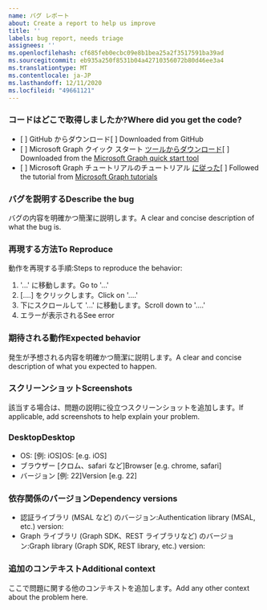 ```yaml
---
name: バグ レポート
about: Create a report to help us improve
title: ''
labels: bug report, needs triage
assignees: ''
ms.openlocfilehash: cf685feb0ecbc09e8b1bea25a2f3517591ba39ad
ms.sourcegitcommit: eb935a250f8531b04a42710356072b80d46ee3a4
ms.translationtype: MT
ms.contentlocale: ja-JP
ms.lasthandoff: 12/11/2020
ms.locfileid: "49661121"
---
```

### <a name="where-did-you-get-the-code"></a><span data-ttu-id="b5d4e-102">コードはどこで取得しましたか?</span><span class="sxs-lookup"><span data-stu-id="b5d4e-102">Where did you get the code?</span></span>

- <span data-ttu-id="b5d4e-103">[ ] GitHub からダウンロード</span><span class="sxs-lookup"><span data-stu-id="b5d4e-103">[ ] Downloaded from GitHub</span></span>
- <span data-ttu-id="b5d4e-104">[ ] Microsoft Graph クイック スタート [ツールからダウンロード](https://developer.microsoft.com/graph/quick-start)</span><span class="sxs-lookup"><span data-stu-id="b5d4e-104">[ ] Downloaded from the [Microsoft Graph quick start tool](https://developer.microsoft.com/graph/quick-start)</span></span>
- <span data-ttu-id="b5d4e-105">[ ] Microsoft Graph チュートリアルのチュートリアル [に従った](https://docs.microsoft.com/graph/tutorials)</span><span class="sxs-lookup"><span data-stu-id="b5d4e-105">[ ] Followed the tutorial from [Microsoft Graph tutorials](https://docs.microsoft.com/graph/tutorials)</span></span>

### <a name="describe-the-bug"></a><span data-ttu-id="b5d4e-106">バグを説明する</span><span class="sxs-lookup"><span data-stu-id="b5d4e-106">Describe the bug</span></span>

<span data-ttu-id="b5d4e-107">バグの内容を明確かつ簡潔に説明します。</span><span class="sxs-lookup"><span data-stu-id="b5d4e-107">A clear and concise description of what the bug is.</span></span>

### <a name="to-reproduce"></a><span data-ttu-id="b5d4e-108">再現する方法</span><span class="sxs-lookup"><span data-stu-id="b5d4e-108">To Reproduce</span></span>

<span data-ttu-id="b5d4e-109">動作を再現する手順:</span><span class="sxs-lookup"><span data-stu-id="b5d4e-109">Steps to reproduce the behavior:</span></span>

1. <span data-ttu-id="b5d4e-110">'...' に移動します。</span><span class="sxs-lookup"><span data-stu-id="b5d4e-110">Go to '...'</span></span>
1. <span data-ttu-id="b5d4e-111">[....] をクリックします。</span><span class="sxs-lookup"><span data-stu-id="b5d4e-111">Click on '....'</span></span>
1. <span data-ttu-id="b5d4e-112">下にスクロールして '...' に移動します。</span><span class="sxs-lookup"><span data-stu-id="b5d4e-112">Scroll down to '....'</span></span>
1. <span data-ttu-id="b5d4e-113">エラーが表示される</span><span class="sxs-lookup"><span data-stu-id="b5d4e-113">See error</span></span>

### <a name="expected-behavior"></a><span data-ttu-id="b5d4e-114">期待される動作</span><span class="sxs-lookup"><span data-stu-id="b5d4e-114">Expected behavior</span></span>

<span data-ttu-id="b5d4e-115">発生が予想される内容を明確かつ簡潔に説明します。</span><span class="sxs-lookup"><span data-stu-id="b5d4e-115">A clear and concise description of what you expected to happen.</span></span>

### <a name="screenshots"></a><span data-ttu-id="b5d4e-116">スクリーンショット</span><span class="sxs-lookup"><span data-stu-id="b5d4e-116">Screenshots</span></span>

<span data-ttu-id="b5d4e-117">該当する場合は、問題の説明に役立つスクリーンショットを追加します。</span><span class="sxs-lookup"><span data-stu-id="b5d4e-117">If applicable, add screenshots to help explain your problem.</span></span>

### <a name="desktop"></a><span data-ttu-id="b5d4e-118">Desktop</span><span class="sxs-lookup"><span data-stu-id="b5d4e-118">Desktop</span></span>

- <span data-ttu-id="b5d4e-119">OS: [例: iOS]</span><span class="sxs-lookup"><span data-stu-id="b5d4e-119">OS: [e.g. iOS]</span></span>
- <span data-ttu-id="b5d4e-120">ブラウザー [クロム、safari など]</span><span class="sxs-lookup"><span data-stu-id="b5d4e-120">Browser [e.g. chrome, safari]</span></span>
- <span data-ttu-id="b5d4e-121">バージョン [例: 22]</span><span class="sxs-lookup"><span data-stu-id="b5d4e-121">Version [e.g. 22]</span></span>

### <a name="dependency-versions"></a><span data-ttu-id="b5d4e-122">依存関係のバージョン</span><span class="sxs-lookup"><span data-stu-id="b5d4e-122">Dependency versions</span></span>

- <span data-ttu-id="b5d4e-123">認証ライブラリ (MSAL など) のバージョン:</span><span class="sxs-lookup"><span data-stu-id="b5d4e-123">Authentication library (MSAL, etc.) version:</span></span>
- <span data-ttu-id="b5d4e-124">Graph ライブラリ (Graph SDK、REST ライブラリなど) のバージョン:</span><span class="sxs-lookup"><span data-stu-id="b5d4e-124">Graph library (Graph SDK, REST library, etc.) version:</span></span>

### <a name="additional-context"></a><span data-ttu-id="b5d4e-125">追加のコンテキスト</span><span class="sxs-lookup"><span data-stu-id="b5d4e-125">Additional context</span></span>

<span data-ttu-id="b5d4e-126">ここで問題に関する他のコンテキストを追加します。</span><span class="sxs-lookup"><span data-stu-id="b5d4e-126">Add any other context about the problem here.</span></span>
